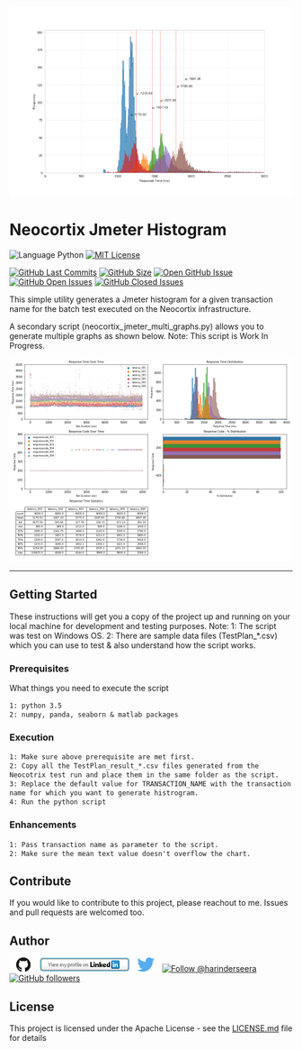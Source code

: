 ![index](https://github.com/hseera/neocortix-jmeter-histogram/blob/main/images/histogram.png)

# Neocortix Jmeter Histogram
![Language Python](https://img.shields.io/badge/%20Language-python-blue.svg) [![MIT License](http://img.shields.io/badge/License-MIT-blue.png)](LICENSE)

[![GitHub Last Commits](https://img.shields.io/github/last-commit/hseera/neocortix-jmeter-histogram.svg)](https://github.com/hseera/neocortix-jmeter-histograms/commits/) [![GitHub Size](https://img.shields.io/github/repo-size/hseera/neocortix-jmeter-histogram.svg)](https://github.com/hseera/neocortix-jmeter-histogram/)
[![Open GitHub Issue](https://img.shields.io/badge/Open-Incident-brightgreen.svg)](https://github.com/hseera/neocortix-jmeter-histogram/issues/new/choose)
[![GitHub Open Issues](https://img.shields.io/github/issues/hseera/python-utilities?color=purple)](https://github.com/hseera/neocortix-jmeter-histogram/issues?q=is%3Aopen+is%3Aissue)
[![GitHub Closed Issues](https://img.shields.io/github/issues-closed/hseera/python-utilities?color=purple)](https://github.com/hseera/neocortix-jmeter-histogram/issues?q=is%3Aclosed+is%3Aissue)

This simple utility generates a Jmeter histogram for a given transaction name for the batch test executed on the Neocortix infrastructure.

A secondary script (neocortix_jmeter_multi_graphs.py) allows you to generate multiple graphs as shown below. 
Note: This script is Work In Progress.

![index](https://github.com/hseera/neocortix-jmeter-histogram/blob/main/images/graphs.png)

---
## Getting Started

These instructions will get you a copy of the project up and running on your local machine for development and testing purposes.
Note: 
1: The script was test on Windows OS.
2: There are sample data files (TestPlan_*.csv) which you can use to test & also understand how the script works.


### Prerequisites

What things you need to execute the script

```
1: python 3.5
2: numpy, panda, seaborn & matlab packages

```

### Execution

```
1: Make sure above prerequisite are met first.
2: Copy all the TestPlan_result_*.csv files generated from the Neocotrix test run and place them in the same folder as the script.
3: Replace the default value for TRANSACTION_NAME with the transaction name for which you want to generate histrogram.
4: Run the python script
```

### Enhancements
```
1: Pass transaction name as parameter to the script.
2: Make sure the mean text value doesn't overflow the chart.
```

## Contribute

If you would like to contribute to this project, please reachout to me. Issues and pull requests are welcomed too.

## Author
[<img id="github" src="./images/github.png" width="50" a="https://github.com/hseera/">](https://github.com/hseera/)    [<img src="./images/linkedin.png" style="max-width:100%;" >](https://www.linkedin.com/in/hpseera) [<img id="twitter" src="./images/twitter.png" width="50" a="twitter.com/HarinderSeera/">](https://twitter.com/@HarinderSeera) <a href="https://twitter.com/intent/follow?screen_name=harinderseera"> <img src="https://img.shields.io/twitter/follow/harinderseera.svg?label=Follow%20@harinderseera" alt="Follow @harinderseera" /> </a>          [![GitHub followers](https://img.shields.io/github/followers/hseera.svg?style=social&label=Follow&maxAge=2592000)](https://github.com/hseera?tab=followers)


## License

This project is licensed under the Apache License - see the [LICENSE.md](LICENSE.md) file for details

